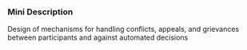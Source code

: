 ### Mini Description

Design of mechanisms for handling conflicts, appeals, and grievances between participants and against automated decisions
